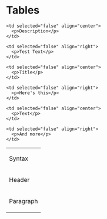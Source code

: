 # Tables

<table isTableHeaderOn="true" selectedColumns="" selectedRows="" selectedTable="false">
  <tr>
    <td selected="false" align="left">
      <p>Syntax</p>
    </td>

    <td selected="false" align="center">
      <p>Description</p>
    </td>

    <td selected="false" align="right">
      <p>Test Text</p>
    </td>
  </tr>

  <tr>
    <td selected="false" align="left">
      <p>Header</p>
    </td>

    <td selected="false" align="center">
      <p>Title</p>
    </td>

    <td selected="false" align="right">
      <p>Here's this</p>
    </td>
  </tr>

  <tr>
    <td selected="false" align="left">
      <p>Paragraph</p>
    </td>

    <td selected="false" align="center">
      <p>Text</p>
    </td>

    <td selected="false" align="right">
      <p>And more</p>
    </td>
  </tr>
</table>

